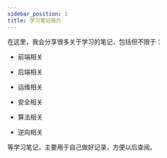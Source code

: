 ```yaml
---
sidebar_position: 1
title: 学习笔记简介
---
```


在这里，我会分享很多关于学习的笔记，包括但不限于：
 
- 前端相关

- 后端相关

- 运维相关

- 安全相关

- 算法相关

- 逆向相关

等学习笔记，主要用于自己做好记录，方便以后查阅。